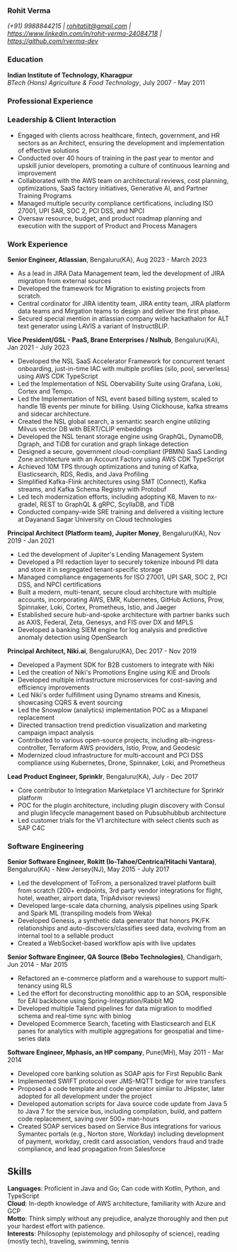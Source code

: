 ### Rohit Verma
*(+91) 9988844215 | rohitatiit@gmail.com | https://www.linkedin.com/in/rohit-verma-24084718 | https://github.com/rverma-dev*

### Education
**Indian Institute of Technology, Kharagpur**\
*BTech (Hons) Agriculture & Food Technology*, July 2007 - May 2011

### Professional Experience

### Leadership & Client Interaction
- Engaged with clients across healthcare, fintech, government, and HR sectors as an Architect, ensuring the development and implementation of effective solutions
- Conducted over 40 hours of training in the past year to mentor and upskill junior developers, promoting a culture of continuous learning and improvement
- Collaborated with the AWS team on architectural reviews, cost planning, optimizations, SaaS factory initiatives, Generative AI, and Partner Training Programs
- Managed multiple security compliance certifications, including ISO 27001, UPI SAR, SOC 2, PCI DSS, and NPCI
- Oversaw resource, budget, and product roadmap planning and execution with the support of Product and Process Managers

### Work Experience

**Senior Engineer, Atlassian**, Bengaluru(KA), Aug 2023 - March 2023
- As a lead in JIRA Data Management team, led the development of JIRA migration from external sources
- Developed the framework for Migration to existing projects from scratch.
- Central cordinator for JIRA identity team, JIRA entity team, JIRA platform data teams and Mirgation teams to design and deliver the first phase.
- Secured special mention in atlassian company wide hackathalon for ALT text generator using LAVIS a variant of InstructBLIP.

**Vice President/GSL - PaaS, Brane Enterprises / Nslhub**, Bengaluru(KA), Jan 2021 - July 2023
- Developed the NSL SaaS Accelerator Framework for concurrent tenant onboarding, just-in-time IAC with multiple profiles (silo, pool, serverless) using AWS CDK TypeScript
- Led the Implementation of NSL Obervability Suite using Grafana, Loki, Cortex and Tempo.
- Led the Implementation of NSL event based billing system, scaled to handle 1B events per minute for billing. Using Clickhouse, kafka streams and sidecar architecture.
- Created the NSL global search, a semantic search engine utilizing Milvus vector DB with BERT/CLIP embeddings
- Developed the NSL tenant storage engine using GraphQL, DynamoDB, Dgraph, and TiDB for curation and graph linkage detection
- Designed a secure, government cloud-compliant (PBMN) SaaS Landing Zone architecture with an Account Factory using AWS CDK TypeScript
- Achieved 10M TPS through optimizations and tuning of Kafka, Elasticsearch, RDS, Redis, and Java Profiling
- Simplified Kafka-Flink architectures using SMT (Connect), Kafka streams, and Kafka Schema Registry with Protobuf
- Led tech modernization efforts, including adopting K6, Maven to nx-gradel, REST to GraphQL & gRPC, ScyllaDB, and TiDB
- Conducted company-wide SRE training and delivered a visiting lecture at Dayanand Sagar University on Cloud technologies

**Principal Architect (Platform team), Jupiter Money**, Bengaluru(KA), Nov 2019 - Jan 2021
- Led the development of Jupiter's Lending Management System
- Developed a PII redaction layer to securely tokenize inbound PII data and store it in segregated tenant-specific storage
- Managed compliance engagements for ISO 27001, UPI SAR, SOC 2, PCI DSS, and NPCI certifications
- Built a modern, multi-tenant, secure cloud architecture with multiple accounts, incorporating AWS, EMR, Kubernetes, GitHub Actions, Prow, Spinnaker, Loki, Cortex, Prometheus, Istio, and Jaeger
- Established secure hub-and-spoke architecture with partner banks such as AXIS, Federal, Zeta, Genesys, and FIS over DX and MPLS
- Developed a banking SIEM engine for log analysis and predictive anomaly detection using OpenSearch

**Principal Architect, Niki.ai**, Bengaluru(KA), Dec 2017 - Nov 2019
- Developed a Payment SDK for B2B customers to integrate with Niki
- Led the creation of Niki's Promotions Engine using KIE and Drools
- Developed multiple infrastructure microservices for cost-saving and efficiency improvements
- Led Niki's order fulfillment using Dynamo streams and Kinesis, showcasing CQRS & event sourcing
- Led the Snowplow (analytics) implementation POC as a Mixpanel replacement
- Directed transaction trend prediction visualization and marketing campaign impact analysis
- Contributed to various open-source projects, including alb-ingress-controller, Terraform AWS providers, Istio, Prow, and Geodesic
- Modernized cloud infrastructure for multi-account and PCI DSS compliance using Kubernetes, Drone, Spinnaker, Loki, and Prometheus

**Lead Product Engineer, Sprinklr**, Bengaluru(KA), July - Dec 2017
- Core contributor to Integration Marketplace V1 architecture for Sprinklr platform
- POC for the plugin architecture, including plugin discovery with Consul and plugin lifecycle management based on Pubsubhubbub architecture
- Led customer trials for the V1 architecture with select clients such as SAP C4C

### Software Engineering

**Senior Software Engineer, Rokitt (Io-Tahoe/Centrica/Hitachi Vantara)**, Bengaluru(KA) - New Jersey(NJ), May 2015 - July 2017
- Led the development of ToFrom, a personalized travel platform built from scratch (200+ endpoints, 3rd party vendor integrations for flight, hotel, weather, airport data, TripAdvisor reviews)
- Developed large-scale data churning, analysis pipelines using Spark and Spark ML (transpiling models from Weka)
- Developed Genesis, a synthetic data generator that honors PK/FK relationships and auto-discovers/classifies seed data, evolving from an internal tool to a sellable product
- Created a WebSocket-based workflow apis with live updates

**Senior Software Engineer, QA Source (Bebo Technologies)**, Chandigarh, Jun 2014 - Mar 2015
- Refactored an e-commerce platform and a warehouse to support multi-tenancy using RLS
- Led the effort for deconstructing monolithic app to an SOA, responsible for EAI backbone using Spring-Integration/Rabbit MQ
- Developed multiple Talend pipelines for data migration to modified schema and real-time sync with binlog
- Developed Ecommerce Search, faceting with Elasticsearch and ELK panes for analytics with multiple aggregations for geospatial and time-series data

**Software Engineer, Mphasis, an HP company**, Pune(MH), May 2011 - Mar 2014
- Developed core banking solution as SOAP apis for First Republic Bank
- Implemented SWIFT protocol over JMS-MQTT brdige for wire transfers
- Proposed a code template and code generator similar to JHipster, later adopted for all development under the project
- Developed automation scripts for Java source code update from Java 5 to Java 7 for the service bus, including compilation, build, and pattern code replacement, saving over 500+ man-hours
- Created SOAP services based on Service Bus integrations for various Symantec portals (e.g., Norton store, Workday) including development of payment, workday, credit card association, vendors fraud and trade compliance, and lead propagation from Salesforce

## Skills
**Languages**: Proficient in Java and Go; Can code with Kotlin, Python, and TypeScript\
**Cloud**: In-depth knowledge of AWS architecture, familiarity with Azure and GCP\
**Motto**: Think simply without any prejudice, analyze thoroughly and then put your hardest effort with patience.\
**Interests**: Philosophy (epistemology and philosophy of science), reading (mostly tech), traveling, swimming, tennis
